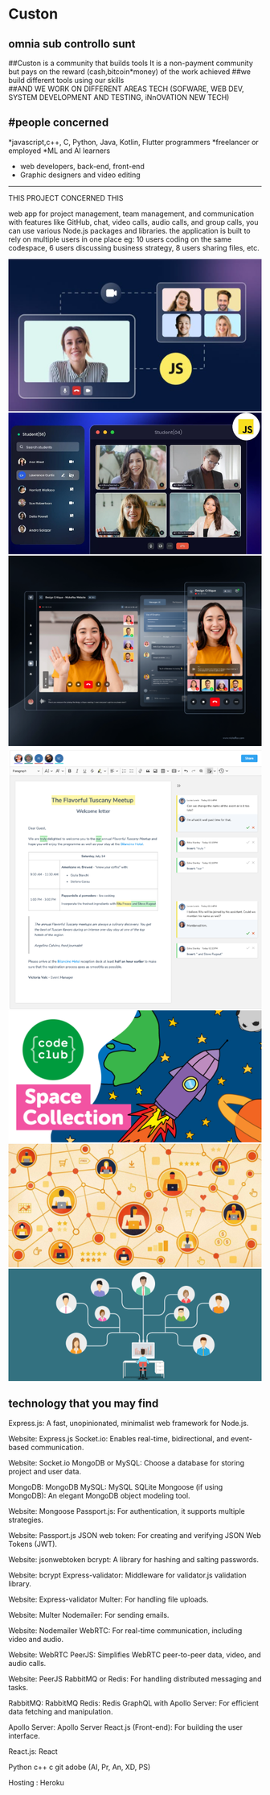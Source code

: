 # Custon
omnia sub controllo sunt
-----------------------------------------------------------------------------------------------------------------
##Custon is a community that builds tools It is a non-payment community but pays on the reward (cash,bitcoin*money) of the work achieved
##we build different tools using our skills         
##AND WE WORK ON DIFFERENT AREAS TECH  (SOFWARE, WEB DEV, SYSTEM DEVELOPMENT AND TESTING, iNnOVATION NEW TECH)

#people concerned
-------------------------------------
*javascript,c++, C, Python, Java, Kotlin, Flutter programmers
*freelancer or employed 
*ML and AI learners 
* web developers, back-end, front-end
* Graphic designers and video editing
------------------------------------------------------------------------------------------------------------------

THIS PROJECT CONCERNED THIS 

web app for project management, team management, and communication with features like GitHub, chat, video calls, audio calls, and group calls, you can use various Node.js packages and libraries.
the application is built to rely on multiple users in one place eg: 10 users coding on the same codespace, 6 users discussing business strategy, 8 users sharing files, etc.

![Project Image](images/image1.png)
![Project Image](images/image2.png)
![Project Image](images/image3.png)
![Project Image](images/image4.png)
![Project Image](images/image5.png)
![Project Image](images/image6.png)
![Project Image](images/image7.png)



technology that you may find
------------------------------

Express.js: A fast, unopinionated, minimalist web framework for Node.js.

Website: Express.js
Socket.io: Enables real-time, bidirectional, and event-based communication.

Website: Socket.io
MongoDB or MySQL: Choose a database for storing project and user data.

MongoDB: MongoDB
MySQL: MySQL
SQLite
Mongoose (if using MongoDB): An elegant MongoDB object modeling tool.

Website: Mongoose
Passport.js: For authentication, it supports multiple strategies.

Website: Passport.js
JSON web token: For creating and verifying JSON Web Tokens (JWT).

Website: jsonwebtoken
bcrypt: A library for hashing and salting passwords.

Website: bcrypt
Express-validator: Middleware for validator.js validation library.

Website: Express-validator
Multer: For handling file uploads.

Website: Multer
Nodemailer: For sending emails.

Website: Nodemailer
WebRTC: For real-time communication, including video and audio.

Website: WebRTC
PeerJS: Simplifies WebRTC peer-to-peer data, video, and audio calls.

Website: PeerJS
RabbitMQ or Redis: For handling distributed messaging and tasks.

RabbitMQ: RabbitMQ
Redis: Redis
GraphQL with Apollo Server: For efficient data fetching and manipulation.

Apollo Server: Apollo Server
React.js (Front-end): For building the user interface.

React.js: React

Python 
c++
c
git
adobe (AI, Pr, An, XD, PS)

Hosting :
Heroku

